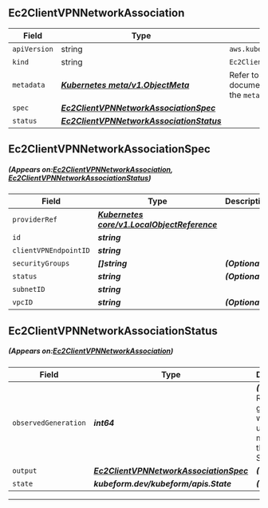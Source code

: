 ## Ec2ClientVPNNetworkAssociation
| Field | Type | Description |
| ------ | ----- | ----------- |
| `apiVersion` | string | `aws.kubeform.com/v1alpha1` |
|    `kind` | string | `Ec2ClientVPNNetworkAssociation` |
| `metadata` | ***[Kubernetes meta/v1.ObjectMeta](https://kubernetes.io/docs/reference/generated/kubernetes-api/v1.13/#objectmeta-v1-meta)***|Refer to the Kubernetes API documentation for the fields of the `metadata` field.|
| `spec` | ***[Ec2ClientVPNNetworkAssociationSpec](#Ec2ClientVPNNetworkAssociationSpec)***||
| `status` | ***[Ec2ClientVPNNetworkAssociationStatus](#Ec2ClientVPNNetworkAssociationStatus)***||
## Ec2ClientVPNNetworkAssociationSpec
##### (Appears on:[Ec2ClientVPNNetworkAssociation](#Ec2ClientVPNNetworkAssociation), [Ec2ClientVPNNetworkAssociationStatus](#Ec2ClientVPNNetworkAssociationStatus))
| Field | Type | Description |
| ------ | ----- | ----------- |
| `providerRef` | ***[Kubernetes core/v1.LocalObjectReference](https://kubernetes.io/docs/reference/generated/kubernetes-api/v1.13/#localobjectreference-v1-core)***||
| `id` | ***string***||
| `clientVPNEndpointID` | ***string***||
| `securityGroups` | ***[]string***| ***(Optional)*** |
| `status` | ***string***| ***(Optional)*** |
| `subnetID` | ***string***||
| `vpcID` | ***string***| ***(Optional)*** |
## Ec2ClientVPNNetworkAssociationStatus
##### (Appears on:[Ec2ClientVPNNetworkAssociation](#Ec2ClientVPNNetworkAssociation))
| Field | Type | Description |
| ------ | ----- | ----------- |
| `observedGeneration` | ***int64***| ***(Optional)*** Resource generation, which is updated on mutation by the API Server.|
| `output` | ***[Ec2ClientVPNNetworkAssociationSpec](#Ec2ClientVPNNetworkAssociationSpec)***| ***(Optional)*** |
| `state` | ***kubeform.dev/kubeform/apis.State***| ***(Optional)*** |
---
